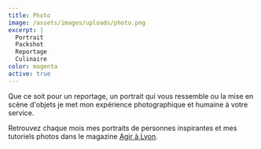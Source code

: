 ```yaml
---
title: Photo
image: /assets/images/uploads/photo.png
excerpt: |
  Portrait
  Packshot
  Reportage
  Culinaire
color: magenta
active: true
---
```

Que ce soit pour un reportage, un portrait qui vous ressemble ou la mise en scène d'objets je met mon expérience photographique et humaine à votre service.

Retrouvez chaque mois mes portraits de personnes inspirantes et mes tutoriels photos dans le magazine [Agir à Lyon](https://agiralyon.fr/a-lyon-un-magazine-pour-agir-ecologie/).

